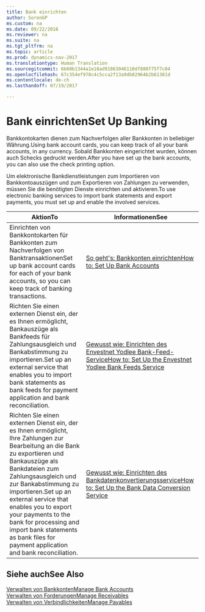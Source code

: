 ```yaml
---
title: Bank einrichten
author: SorenGP
ms.custom: na
ms.date: 09/22/2016
ms.reviewer: na
ms.suite: na
ms.tgt_pltfrm: na
ms.topic: article
ms.prod: dynamics-nav-2017
ms.translationtype: Human Translation
ms.sourcegitcommit: 6b60b1344a1e18ad91863046110df880f75f7c04
ms.openlocfilehash: 67c354ef978c4c5cca2f13a9db82964b2b61381d
ms.contentlocale: de-ch
ms.lasthandoff: 07/19/2017

---
```


# <a name="set-up-banking"></a><span data-ttu-id="486e0-102">Bank einrichten</span><span class="sxs-lookup"><span data-stu-id="486e0-102">Set Up Banking</span></span>

<span data-ttu-id="486e0-103">Bankkontokarten dienen zum Nachverfolgen aller Bankkonten in beliebiger Währung.</span><span class="sxs-lookup"><span data-stu-id="486e0-103">Using bank account cards, you can keep track of all your bank accounts, in any currency.</span></span> <span data-ttu-id="486e0-104">Sobald Bankkonten eingerichtet wurden, können auch Schecks gedruckt werden.</span><span class="sxs-lookup"><span data-stu-id="486e0-104">After you have set up the bank accounts, you can also use the check printing option.</span></span>

<span data-ttu-id="486e0-105">Um elektronische Bankdienstleistungen zum Importieren von Bankkontoauszügen und zum Exportieren von Zahlungen zu verwenden, müssen Sie die benötigten Dienste einrichten und aktivieren.</span><span class="sxs-lookup"><span data-stu-id="486e0-105">To use electronic banking services to import bank statements and  export payments, you must set up and enable the involved services.</span></span>

|<span data-ttu-id="486e0-106">Aktion</span><span class="sxs-lookup"><span data-stu-id="486e0-106">To</span></span> |<span data-ttu-id="486e0-107">Informationen</span><span class="sxs-lookup"><span data-stu-id="486e0-107">See</span></span> |
|---|----|
|<span data-ttu-id="486e0-108">Einrichten von Bankkontokarten für Bankkonten zum Nachverfolgen von Banktransaktionen</span><span class="sxs-lookup"><span data-stu-id="486e0-108">Set up bank account cards for each of your bank accounts, so you can keep track of banking transactions.</span></span>|[<span data-ttu-id="486e0-109">So geht's: Bankkonten einrichten</span><span class="sxs-lookup"><span data-stu-id="486e0-109">How to: Set Up Bank Accounts</span></span>](bank-how-setup-bank-accounts.md)|
|<span data-ttu-id="486e0-110">Richten Sie einen externen Dienst ein, der es Ihnen ermöglicht, Bankauszüge als Bankfeeds für Zahlungsausgleich und Bankabstimmung zu importieren.</span><span class="sxs-lookup"><span data-stu-id="486e0-110">Set up an external service that enables you to import bank statements as bank feeds for payment application and bank reconciliation.</span></span>|[<span data-ttu-id="486e0-111">Gewusst wie: Einrichten des Envestnet Yodlee Bank-Feed-Service</span><span class="sxs-lookup"><span data-stu-id="486e0-111">How to: Set Up the Envestnet Yodlee Bank Feeds Service</span></span>](bank-how-setup-bank-statement-service.md)|
|<span data-ttu-id="486e0-112">Richten Sie einen externen Dienst ein, der es Ihnen ermöglicht, Ihre Zahlungen zur Bearbeitung an die Bank zu exportieren und Bankauszüge als Bankdateien zum Zahlungsausgleich und zur Bankabstimmung zu importieren.</span><span class="sxs-lookup"><span data-stu-id="486e0-112">Set up an external service that enables you to export your payments to the bank for processing  and import bank statements as bank files for payment application and bank reconciliation.</span></span>|[<span data-ttu-id="486e0-113">Gewusst wie: Einrichten des Bankdatenkonvertierungsservice</span><span class="sxs-lookup"><span data-stu-id="486e0-113">How to: Set Up the Bank Data Conversion Service</span></span>](bank-how-setup-bank-data-conversion-service.md)|

## <a name="see-also"></a><span data-ttu-id="486e0-114">Siehe auch</span><span class="sxs-lookup"><span data-stu-id="486e0-114">See Also</span></span>
[<span data-ttu-id="486e0-115">Verwalten von Bankkonten</span><span class="sxs-lookup"><span data-stu-id="486e0-115">Manage Bank Accounts</span></span>](bank-manage-bank-accounts.md)  
[<span data-ttu-id="486e0-116">Verwalten von Forderungen</span><span class="sxs-lookup"><span data-stu-id="486e0-116">Manage Receivables</span></span>](receivables-manage-receivables.md)  
[<span data-ttu-id="486e0-117">Verwalten von Verbindlichkeiten</span><span class="sxs-lookup"><span data-stu-id="486e0-117">Manage Payables</span></span>](payables-manage-payables.md)

